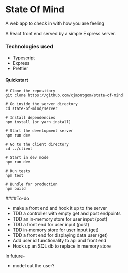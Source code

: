 # State Of Mind
A web app to check in with how you are feeling

A React front end served by a simple Express server.

### Technologies used

- Typescript
- Express
- Prettier


#### Quickstart

```
# Clone the repository
git clone https://github.com/cjmontgom/state-of-mind

# Go inside the server directory
cd state-of-mind/server

# Install dependencies
npm install (or yarn install)

# Start the development server
npm run dev

# Go to the client directory
cd ../client

# Start in dev mode
npm run dev

# Run tests
npm test

# Bundle for production
npm build
```


####To-do
 - make a front end and hook it up to the server
 - TDD a controller with empty get and post endpoints
 - TDD an in-memory store for user input (post)
 - TDD a front end for user input (post)
 - TDD in-memory store for user input (get)
 - TDD a front end for displaying data user (get)
 - Add user id functionality to api and front end
 - Hook up an SQL db to replace in memory store
 
 In future- 
 - model out the user?

